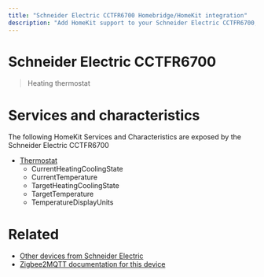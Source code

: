 ```yaml
---
title: "Schneider Electric CCTFR6700 Homebridge/HomeKit integration"
description: "Add HomeKit support to your Schneider Electric CCTFR6700, using Homebridge, Zigbee2MQTT and homebridge-z2m."
---
```

<!---
This file has been GENERATED using src/docgen/docgen.ts
DO NOT EDIT THIS FILE MANUALLY!
-->
# Schneider Electric CCTFR6700
> Heating thermostat


# Services and characteristics
The following HomeKit Services and Characteristics are exposed by
the Schneider Electric CCTFR6700

* [Thermostat](../../climate.md)
  * CurrentHeatingCoolingState
  * CurrentTemperature
  * TargetHeatingCoolingState
  * TargetTemperature
  * TemperatureDisplayUnits


# Related
* [Other devices from Schneider Electric](../index.md#schneider_electric)
* [Zigbee2MQTT documentation for this device](https://www.zigbee2mqtt.io/devices/CCTFR6700.html)
